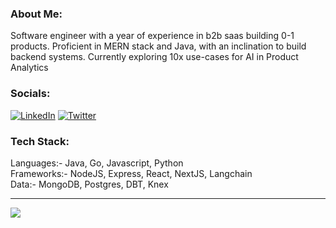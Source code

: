 ### About Me:
Software engineer with a year of experience in b2b saas building 0-1 products. Proficient in MERN stack and Java, with an inclination to build backend systems.
Currently exploring 10x use-cases for AI in Product Analytics

### Socials:
[![LinkedIn](https://img.shields.io/badge/LinkedIn-%230077B5.svg?logo=linkedin&logoColor=white)](https://linkedin.com/in/https://www.linkedin.com/in/aryanmadhavverma/) [![Twitter](https://img.shields.io/badge/Twitter-%231DA1F2.svg?logo=Twitter&logoColor=white)](https://twitter.com/https://twitter.com/aryanmadhaverma) 

### Tech Stack:
Languages:- Java, Go, Javascript, Python <br>
Frameworks:- NodeJS, Express, React, NextJS, Langchain <br>
Data:- MongoDB, Postgres, DBT, Knex <br>

---
[![](https://visitcount.itsvg.in/api?id=AryanMadhavVerma&icon=0&color=0)](https://visitcount.itsvg.in)

